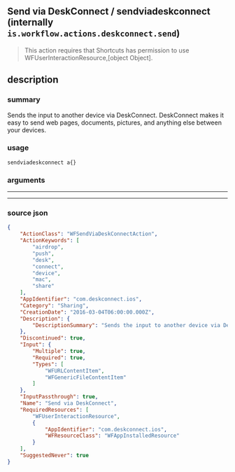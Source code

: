 
## Send via DeskConnect / sendviadeskconnect (internally `is.workflow.actions.deskconnect.send`)

> This action requires that Shortcuts has permission to use WFUserInteractionResource,[object Object].


## description

### summary

Sends the input to another device via DeskConnect. DeskConnect makes it easy to send web pages, documents, pictures, and anything else between your devices.


### usage
```
sendviadeskconnect a{}
```

### arguments

---



---

### source json

```json
{
	"ActionClass": "WFSendViaDeskConnectAction",
	"ActionKeywords": [
		"airdrop",
		"push",
		"desk",
		"connect",
		"device",
		"mac",
		"share"
	],
	"AppIdentifier": "com.deskconnect.ios",
	"Category": "Sharing",
	"CreationDate": "2016-03-04T06:00:00.000Z",
	"Description": {
		"DescriptionSummary": "Sends the input to another device via DeskConnect. DeskConnect makes it easy to send web pages, documents, pictures, and anything else between your devices."
	},
	"Discontinued": true,
	"Input": {
		"Multiple": true,
		"Required": true,
		"Types": [
			"WFURLContentItem",
			"WFGenericFileContentItem"
		]
	},
	"InputPassthrough": true,
	"Name": "Send via DeskConnect",
	"RequiredResources": [
		"WFUserInteractionResource",
		{
			"AppIdentifier": "com.deskconnect.ios",
			"WFResourceClass": "WFAppInstalledResource"
		}
	],
	"SuggestedNever": true
}
```
